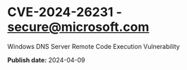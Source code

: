 # CVE-2024-26231 - secure@microsoft.com

Windows DNS Server Remote Code Execution Vulnerability

**Publish date:** 2024-04-09
